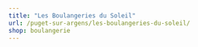 ```yaml
---
title: "Les Boulangeries du Soleil"
url: /puget-sur-argens/les-boulangeries-du-soleil/
shop: boulangerie
---
```

